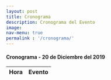 ```yaml
---
layout: post
title: Cronograma
description: Cronograma del Evento
image: 
nav-menu: true
permalink : '/cronograma/'
---
```


<h4>Cronograma - 20 de Diciembre del 2019</h4>
<div class="table-wrapper">
	<table>
		<thead>
			<tr>
				<th>Hora</th>
				<th>Evento</th>
			</tr>
		</thead>
		<tbody id="tableCron">
		</tbody>
	</table>
</div>

<script type="text/javascript">

function populateThis(data){
	let imageURL = "";
	let expositorName = "";
	let topic = "";
	let bio = "";
	let templateText = ""
	let fullBioLink = "";

	let current = null;
	data = JSON.parse(data)
	for (let ii = 0; ii < data.length; ii++){
		current = data[ii]

		hora = current["0"];
		evento = current["1"];

		templateText += '<tr>\n    <td>';
		templateText += hora
		templateText += '</td>\n    <td>'
		templateText += evento;
		templateText += '</td>\n</tr>';
	}
	document.querySelector('#tableCron').innerHTML = templateText
}

loadJSON(populateThis, "https://gist.githubusercontent.com/seccperu/03c78edf094b280e6011648f9c0d3bbd/raw/dbf3f49fd98741e95af7681adde7b83eb7daabaf/cronograma.JSON");
</script>

